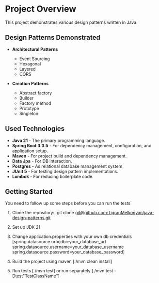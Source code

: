 # Project Overview

This project demonstrates various design patterns written in Java.

## Design Patterns Demonstrated

- **Architectural Patterns**
    - Event Sourcing
    - Hexagonal
    - Layered
    - CQRS

- **Creation Patterns**
    - Abstract factory
    - Builder
    - Factory method
    - Prototype
    - Singleton

## Used Technologies

- **Java 21** - The primary programming language.
- **Spring Boot 3.3.5** - For dependency management, configuration, and application setup.
- **Maven** - For project build and dependency management.
- **Data Jpa** - For DB interaction.
- **Postgres** - As relational database management system.
- **JUnit 5** - For testing design pattern implementations.
- **Lombok** - For reducing boilerplate code.

## Getting Started

You need to follow up some steps before you can run the tests`

1. Clone the repository:`
   git clone [git@github.com:TigranMelkonyan/java-design-patterns.git]()

2. Set up JDK 21

3. Change application.properties with your own db credentials
   [spring.datasource.url=jdbc:your_database_url
   spring.datasource.username=your_database_username
   spring.datasource.password=your_database_password]

4. Build the project using maven
   [./mvn clean install]

5. Run tests
   [./mvn test]
   or run separately
   [./mvn test -Dtest"TestClassName"]


